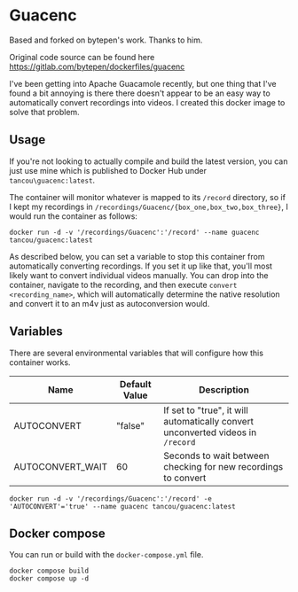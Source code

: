 # Guacenc

Based and forked on bytepen's work. Thanks to him.

Original code source can be found here https://gitlab.com/bytepen/dockerfiles/guacenc



I've been getting into Apache Guacamole recently, but one thing that I've found a bit annoying is there there doesn't appear to be an easy way to automatically convert recordings into videos.
I created this docker image to solve that problem.

## Usage

If you're not looking to actually compile and build the latest version, you can just use mine which is published to Docker Hub under `tancou\guacenc:latest`.

The container will monitor whatever is mapped to its `/record` directory, so if I kept my recordings in `/recordings/Guacenc/{box_one,box_two,box_three}`, I would run the container as follows:
```
docker run -d -v '/recordings/Guacenc':'/record' --name guacenc tancou/guacenc:latest
```

As described below, you can set a variable to stop this container from automatically converting recordings.
If you set it up like that, you'll most likely want to convert individual videos manually.
You can drop into the container, navigate to the recording, and then execute `convert <recording_name>`, which will automatically determine the native resolution and convert it to an m4v just as autoconversion would.

## Variables

There are several environmental variables that will configure how this container works.

| Name | Default Value | Description
| -- | -- | --
| AUTOCONVERT | "false" | If set to "true", it will automatically convert unconverted videos in `/record`
| AUTOCONVERT_WAIT | 60 | Seconds to wait between checking for new recordings to convert


```
docker run -d -v '/recordings/Guacenc':'/record' -e 'AUTOCONVERT'='true' --name guacenc tancou/guacenc:latest
```

## Docker compose

You can run or build with the `docker-compose.yml` file.

```
docker compose build
docker compose up -d
```